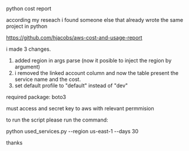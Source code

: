 python cost report

according my reseach i found someone else that already wrote the same project in python

https://github.com/hjacobs/aws-cost-and-usage-report

i made 3 changes.

  1. added region in args parse (now it posible to inject the region by argument)
  2. i removed the linked account column and now the table present the service name and the cost.
  3. set default profile to "default" instead of "dev"

required package: boto3

must access and secret key to aws with relevant permmision

to run the script please run the command:

python used_services.py --region us-east-1 --days 30

thanks

